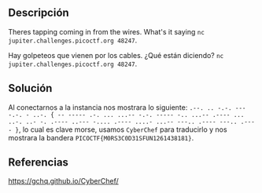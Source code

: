 ## Descripción
Theres tapping coming in from the wires. What's it saying `nc jupiter.challenges.picoctf.org 48247`.

Hay golpeteos que vienen por los cables. ¿Qué están diciendo? `nc jupiter.challenges.picoctf.org 48247`.
## Solución
Al conectarnos a la instancia nos mostrara lo siguiente: `.--. .. -.-. --- -.-. - ..-. { -- ----- .-. ... ...-- -.-. ----- -.. ...-- .---- ... ..-. ..- -. .---- ..--- -.... .---- ....- ...-- ---.. .---- ---.. .---- }`, lo cual es clave morse, usamos `CyberChef` para traducirlo y nos mostrara la bandera `PICOCTF{M0RS3C0D31SFUN1261438181}`.
## Referencias
https://gchq.github.io/CyberChef/